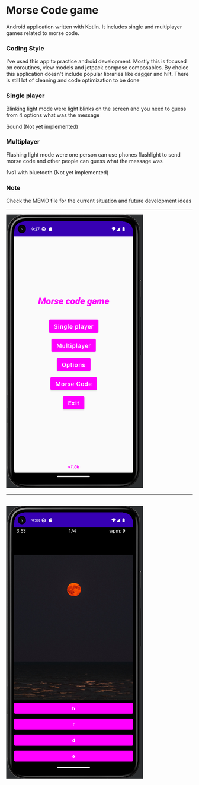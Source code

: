 # Morse Code game
Android application written with Kotlin. It includes single and multiplayer games related to morse code.

### Coding Style
I've used this app to practice android development. Mostly this is focused on coroutines, view models and jetpack compose composables. By choice this application doesn't include popular libraries like 
dagger and hilt. There is still lot of cleaning and code optimization to be done

### Single player 
Blinking light mode were light blinks on the screen and you need to guess from 4 options what was the message

Sound (Not yet implemented)

### Multiplayer
Flashing light mode were one person can use phones flashlight to send morse code and other people can guess what the message was

1vs1 with bluetooth (Not yet implemented)

### Note
Check the MEMO file for the current situation and future development ideas

___
![alt text](https://github.com/Risto12/MorseCodeGame/blob/main/menu.png "Game menu")
___
![alt text](https://github.com/Risto12/MorseCodeGame/blob/main/singeplayer.png "Flashing light single player")
---
